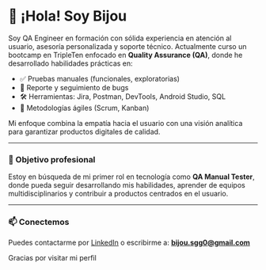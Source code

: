# 👋 ¡Hola! Soy Bijou

Soy QA Engineer en formación con sólida experiencia en atención al usuario, asesoría personalizada y soporte técnico. Actualmente curso un bootcamp en TripleTen enfocado en **Quality Assurance (QA)**, donde he desarrollado habilidades prácticas en:

- ✅ Pruebas manuales (funcionales, exploratorias)
- 🐞 Reporte y seguimiento de bugs
- 🛠️ Herramientas: Jira, Postman, DevTools, Android Studio, SQL
- 🔄 Metodologías ágiles (Scrum, Kanban)

Mi enfoque combina la empatía hacia el usuario con una visión analítica para garantizar productos digitales de calidad.

---

### 🚀 Objetivo profesional

Estoy en búsqueda de mi primer rol en tecnología como **QA Manual Tester**, donde pueda seguir desarrollando mis habilidades, aprender de equipos multidisciplinarios y contribuir a productos centrados en el usuario.

---

### 📫 Conectemos

Puedes contactarme por [LinkedIn](https://www.linkedin.com/in/bijou-gonzález) o escribirme a: **bijou.sgg0@gmail.com**

Gracias por visitar mi perfil
